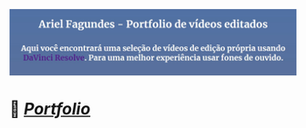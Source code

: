 ![# PORTFOLIO EDIÇÃO ARIEL FAGUNDES](https://github.com/arielfagundes/Portfolio_ArielEdicao/blob/main/IMAGENS/DESCRICAO.jpeg)

# :paperclip: [_Portfolio_](https://arielfagundes.github.io/Portfolio_ArielEdicao/)


